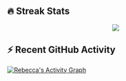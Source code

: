 ## 🔥 Streak Stats
<p align="center"><img src="https://github-readme-streak-stats.herokuapp.com/?user=rmoroz20&theme=algolia" /></p>

## ⚡ Recent GitHub Activity
   <a href="https://github.com/rmoroz20"><img alt="Rebecca's Activity Graph" src="https://activity-graph.herokuapp.com/graph?username=rmoroz20&custom_title=Rebecca's%20Contribution%20Graph&theme=react-dark" /></a>
  <br/>
<!---
rmoroz20/rmoroz20 is a ✨ special ✨ repository because its `README.md` (this file) appears on your GitHub profile.
You can click the Preview link to take a look at your changes.
--->
